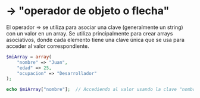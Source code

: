 # -> "operador de objeto o flecha"
El operador => se utiliza para asociar una clave (generalmente un string) con un valor en un array. Se utiliza principalmente para crear arrays asociativos, donde cada elemento tiene una clave única que se usa para acceder al valor correspondiente.

``` php
$miArray = array(
    "nombre" => "Juan",
    "edad" => 25,
    "ocupacion" => "Desarrollador"
);

echo $miArray["nombre"];  // Accediendo al valor usando la clave "nombre"
```